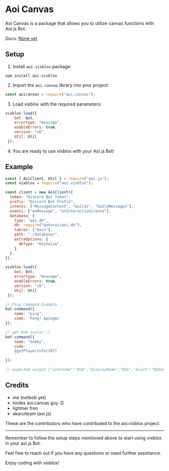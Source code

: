 
# Aoi Canvas

Aoi Canvas is a package that allows you to utilize canvas functions with Aoi.js Bot.

Docs: [None yet](https://github.com/berticulousnert/vixblox)

## Setup

1. Install `aoi.vixblox` package:
```shell
npm install aoi.vixblox
```

2. Import the `aoi.canvas` library into your project:
```javascript
const aoicanvas = require("aoi.canvas");
```

3. Load vixblox with the required parameters:
```javascript
vixblox.load({
    bot: bot,
    errortype: "message",
    enableErrors: true,
    version: "v6",
    Util: Util
 });
```

4. You are ready to use vixblox with your Aoi.js Bot!

## Example

```javascript
const { AoiClient, Util } = require("aoi.js");
const vixblox = require("aoi.vixblox");

const client = new AoiClient({
  token: "Discord Bot Token",
  prefix: "Discord Bot Prefix",
  intents: ["MessageContent", "Guilds", "GuildMessages"],
  events: ["onMessage", "onInteractionCreate"],
  database: {
    type: "aoi.db",
    db: require("@akarui/aoi.db"),
    tables: ["main"],
    path: "./database/",
    extraOptions: {
      dbType: "KeyValue",
    },
  },
});

vixblox.load({
    bot: bot,
    errortype: "message",
    enableErrors: true,
    version: "v6",
    Util: Util
 });

// Ping Command Example
bot.command({
    name: "ping",
    code: `Pong! $pingms`
});

// get bob avatar :)
bot.command({
    name: "bobby",
    code: `
    $getPlayerInfo[367]
    `
});

// expected output {"username":"Bob","displayName":"Bob","blurb":"Bobbeh es meh","joinDate":"2006-07-21T21:30:46.670Z","age":6329,"friendCount":92,"followerCount":55034,"followingCount":17658,"oldNames":[],"isBanned":false}
```

## Credits

- me (notbob yet)
- lordex aoi.canvas guy :D
- lightner fren
- akaruiteam (aoi.js)

These are the contributors who have contributed to the aoi.vixblox project.

---

Remember to follow the setup steps mentioned above to start using vixblox in your aoi.js Bot.

Feel free to reach out if you have any questions or need further assistance.

Enjoy coding with vixblox!
